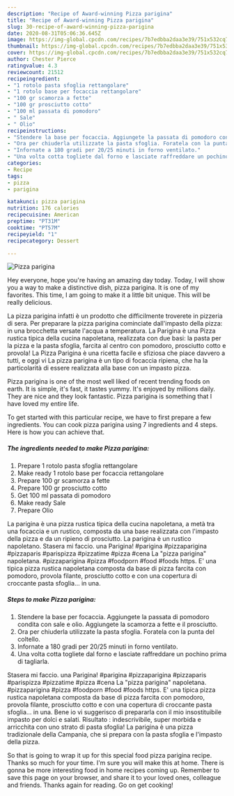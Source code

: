 ```yaml
---
description: "Recipe of Award-winning Pizza parigina"
title: "Recipe of Award-winning Pizza parigina"
slug: 30-recipe-of-award-winning-pizza-parigina
date: 2020-08-31T05:06:36.645Z
image: https://img-global.cpcdn.com/recipes/7b7edbba2daa3e39/751x532cq70/pizza-parigina-recipe-main-photo.jpg
thumbnail: https://img-global.cpcdn.com/recipes/7b7edbba2daa3e39/751x532cq70/pizza-parigina-recipe-main-photo.jpg
cover: https://img-global.cpcdn.com/recipes/7b7edbba2daa3e39/751x532cq70/pizza-parigina-recipe-main-photo.jpg
author: Chester Pierce
ratingvalue: 4.3
reviewcount: 21512
recipeingredient:
- "1 rotolo pasta sfoglia rettangolare"
- "1 rotolo base per focaccia rettangolare"
- "100 gr scamorza a fette"
- "100 gr prosciutto cotto"
- "100 ml passata di pomodoro"
- " Sale"
- " Olio"
recipeinstructions:
- "Stendere la base per focaccia. Aggiungete la passata di pomodoro condita con sale e olio. Aggiungete la scamorza a fette e il prosciutto."
- "Ora per chiuderla utilizzate la pasta sfoglia. Foratela con la punta del coltello."
- "Infornate a 180 gradi per 20/25 minuti in forno ventilato."
- "Una volta cotta togliete dal forno e lasciate raffreddare un pochino prima di tagliarla."
categories:
- Recipe
tags:
- pizza
- parigina

katakunci: pizza parigina 
nutrition: 176 calories
recipecuisine: American
preptime: "PT31M"
cooktime: "PT57M"
recipeyield: "1"
recipecategory: Dessert

---
```



![Pizza parigina](https://img-global.cpcdn.com/recipes/7b7edbba2daa3e39/751x532cq70/pizza-parigina-recipe-main-photo.jpg)

Hey everyone, hope you're having an amazing day today. Today, I will show you a way to make a distinctive dish, pizza parigina. It is one of my favorites. This time, I am going to make it a little bit unique. This will be really delicious.

La pizza parigina infatti è un prodotto che difficilmente troverete in pizzeria di sera. Per preparare la pizza parigina cominciate dall&#39;impasto della pizza: in una brocchetta versate l&#39;acqua a temperatura. La Parigina è una Pizza rustica tipica della cucina napoletana, realizzata con due basi: la pasta per la pizza e la pasta sfoglia, farcita al centro con pomodoro, prosciutto cotto e provola! La Pizza Parigina è una ricetta facile e sfiziosa che piace davvero a tutti, e oggi vi La pizza parigina è un tipo di focaccia ripiena, che ha la particolarità di essere realizzata alla base con un impasto pizza.

Pizza parigina is one of the most well liked of recent trending foods on earth. It is simple, it's fast, it tastes yummy. It's enjoyed by millions daily. They are nice and they look fantastic. Pizza parigina is something that I have loved my entire life.


To get started with this particular recipe, we have to first prepare a few ingredients. You can cook pizza parigina using 7 ingredients and 4 steps. Here is how you can achieve that.

<!--inarticleads1-->

##### The ingredients needed to make Pizza parigina:

1. Prepare 1 rotolo pasta sfoglia rettangolare
1. Make ready 1 rotolo base per focaccia rettangolare
1. Prepare 100 gr scamorza a fette
1. Prepare 100 gr prosciutto cotto
1. Get 100 ml passata di pomodoro
1. Make ready  Sale
1. Prepare  Olio


La parigina è una pizza rustica tipica della cucina napoletana, a metà tra una focaccia e un rustico, composta da una base realizzata con l&#39;impasto della pizza e da un ripieno di prosciutto. La parigina è un rustico napoletano. Stasera mi faccio. una Parigina! #parigina #pizzaparigina #pizzaparis #parispizza #pizzatime #pizza #cena La &#34;pizza parigina&#34; napoletana. #pizzaparigina #pizza #foodporn #food #foods https. E&#39; una tipica pizza rustica napoletana composta da base di pizza farcita con pomodoro, provola filante, prosciutto cotto e con una copertura di croccante pasta sfoglia… in una. 

<!--inarticleads2-->

##### Steps to make Pizza parigina:

1. Stendere la base per focaccia. Aggiungete la passata di pomodoro condita con sale e olio. Aggiungete la scamorza a fette e il prosciutto.
1. Ora per chiuderla utilizzate la pasta sfoglia. Foratela con la punta del coltello.
1. Infornate a 180 gradi per 20/25 minuti in forno ventilato.
1. Una volta cotta togliete dal forno e lasciate raffreddare un pochino prima di tagliarla.


Stasera mi faccio. una Parigina! #parigina #pizzaparigina #pizzaparis #parispizza #pizzatime #pizza #cena La &#34;pizza parigina&#34; napoletana. #pizzaparigina #pizza #foodporn #food #foods https. E&#39; una tipica pizza rustica napoletana composta da base di pizza farcita con pomodoro, provola filante, prosciutto cotto e con una copertura di croccante pasta sfoglia… in una. Bene io vi suggerisco di prepararla con il mio insostituibile impasto per dolci e salati. Risultato : indescrivibile, super morbida e arricchita con uno strato di pasta sfoglia! La parigina è una pizza tradizionale della Campania, che si prepara con la pasta sfoglia e l&#39;impasto della pizza. 

So that is going to wrap it up for this special food pizza parigina recipe. Thanks so much for your time. I'm sure you will make this at home. There is gonna be more interesting food in home recipes coming up. Remember to save this page on your browser, and share it to your loved ones, colleague and friends. Thanks again for reading. Go on get cooking!
